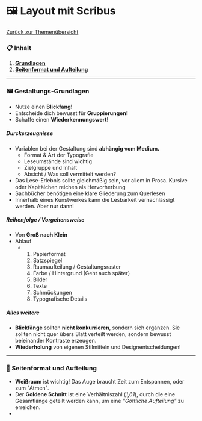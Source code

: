 # 🖼 Layout mit Scribus

[Zurück zur Themenübersicht](THEMEN.md)

### 📋 Inhalt

1. **[Grundlagen](#grundlagen)**
2. **[Seitenformat und Aufteilung](#seite)**

------

### 🖼 Gestaltungs-Grundlagen <a name="grundlagen"></a>

- Nutze einen **Blickfang!**
- Entscheide dich bewusst für **Gruppierungen!**
- Schaffe einen **Wiederkennungswert!**

##### Durckerzeugnisse

- Variablen bei der Gestaltung sind **abhängig vom Medium.**
  - Format & Art der Typografie
  - Leseumstände sind wichtig
  - Zielgruppe und Inhalt
  - Absicht / Was soll vermittelt werden?
- Das Lese-Erlebnis sollte gleichmäßig sein, vor allem in Prosa. Kursive oder Kapitälchen reichen als Hervorherbung
- Sachbücher benötigen eine klare Gliederung zum Querlesen
- Innerhalb eines Kunstwerkes kann die Lesbarkeit vernachlässigt werden. Aber nur dann!

##### Reihenfolge / Vorgehensweise

- Von **Groß nach Klein**
- Ablauf
  - 1. Papierformat
    2. Satzspiegel
    3. Raumaufteilung / Gestaltungsraster
    4. Farbe / Hintergrund (Geht auch später)
    5. Bilder
    6. Texte
    7. Schmückungen
    8. Typografische Details

##### Alles weitere

- **Blickfänge** sollten **nicht konkurrieren**, sondern sich ergänzen. Sie sollten nicht quer übers Blatt verteilt werden, sondern bewusst beieinander Kontraste erzeugen.
- **Wiederholung** von eigenen Stilmitteln und Designentscheidungen!

------

### 📰 Seitenformat und Aufteilung <a name="seite"></a>

- **Weißraum** ist wichtig! Das Auge braucht Zeit zum Entspannen, oder zum "Atmen".
- Der **Goldene Schnitt** ist eine Verhältniszahl (*1,61*), durch die eine Gesamtlänge geteilt werden kann, um eine *"Göttliche Aufteilung"* zu erreichen.
- 